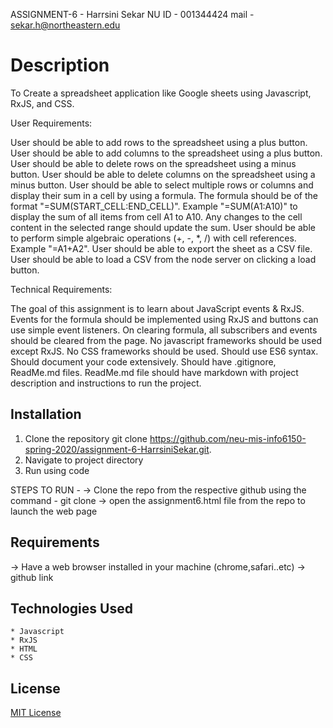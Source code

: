 ASSIGNMENT-6 - Harrsini Sekar
NU ID - 001344424
mail - sekar.h@northeastern.edu


# Description
To Create a spreadsheet application like Google sheets using Javascript, RxJS, and CSS.

User Requirements:

User should be able to add rows to the spreadsheet using a plus button.
User should be able to add columns to the spreadsheet using a plus button.
User should be able to delete rows on the spreadsheet using a minus button.
User should be able to delete columns on the spreadsheet using a minus button.
User should be able to select multiple rows or columns and display their sum in a cell by using a formula. The formula should be of the format "=SUM(START_CELL:END_CELL)". Example "=SUM(A1:A10)" to display the sum of all items from cell A1 to A10. Any changes to the cell content in the selected range should update the sum.
User should be able to perform simple algebraic operations (+, -, *, /) with cell references. Example "=A1+A2".
User should be able to export the sheet as a CSV file.
User should be able to load a CSV from the node server on clicking a load button.

Technical Requirements:

The goal of this assignment is to learn about JavaScript events & RxJS.
Events for the formula should be implemented using RxJS and buttons can use simple event listeners.
On clearing formula, all subscribers and events should be cleared from the page.
No javascript frameworks should be used except RxJS.
No CSS frameworks should be used.
Should use ES6 syntax.
Should document your code extensively.
Should have .gitignore, ReadMe.md files.
ReadMe.md file should have markdown with project description and instructions to run the project.

## Installation
1. Clone the repository git clone https://github.com/neu-mis-info6150-spring-2020/assignment-6-HarrsiniSekar.git. 
2. Navigate to project directory 
3. Run using code

STEPS TO RUN -
-> Clone the repo from the respective github using the command - git clone
-> open the assignment6.html file from the repo to launch the web page

## Requirements
-> Have a web browser installed in your machine (chrome,safari..etc) 
-> github link

## Technologies Used
    * Javascript
    * RxJS
    * HTML
    * CSS

## License
[MIT License](https://opensource.org/licenses/MIT)



